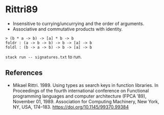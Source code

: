 # Rittri89

- Insensitive to currying/uncurrying and the order of arguments.
- Associative and commutative products with identity.

```text
> (b * a -> b) -> [a] * b -> b
foldr : (a -> b -> b) -> b -> [a] -> b
foldl : (b -> a -> b) -> b -> [a] -> b
```

`stack run -- signatures.txt` to run.

## References

- Mikael Rittri. 1989. Using types as search keys in function libraries. In Proceedings of the fourth international conference on Functional programming languages and computer architecture (FPCA ’89), November 01, 1989. Association for Computing Machinery, New York, NY, USA, 174–183. https://doi.org/10.1145/99370.99384
